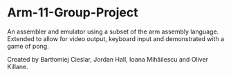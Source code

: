 # Arm-11-Group-Project
An assembler and emulator using a subset of the arm assembly language. Extended to allow for video output, keyboard input and demonstrated with a game of pong.

Created by Bartłomiej Cieślar, Jordan Hall, Ioana Mihăilescu and Oliver Killane.
